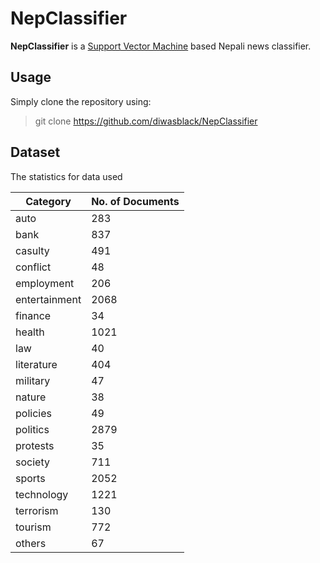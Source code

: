 **NepClassifier**
===================

**NepClassifier** is a [Support Vector Machine](https://en.wikipedia.org/wiki/Support_vector_machine) based Nepali news classifier.


## Usage ##
Simply clone the repository using:
> git clone https://github.com/diwasblack/NepClassifier


## Dataset ##
The statistics for data used

| Category      | No. of Documents |
| ------------- | -------------    |
| auto          | 283              |
| bank          | 837              |
| casulty       | 491              |
| conflict      | 48               |
| employment    | 206              |
| entertainment | 2068             |
| finance       | 34               |
| health        | 1021             |
| law           | 40               |
| literature    | 404              |
| military      | 47               |
| nature        | 38               |
| policies      | 49               |
| politics      | 2879             |
| protests      | 35               |
| society       | 711              |
| sports        | 2052             |
| technology    | 1221             |
| terrorism     | 130              |
| tourism       | 772              |
| others        | 67               |
